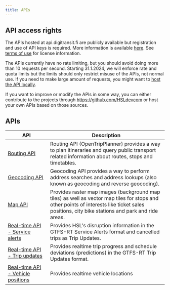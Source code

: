 ```yaml
---
title: APIs
---
```


## API access rights

The APIs hosted at api.digitransit.fi are publicly available but registration and use of API keys is required. More information is available [here](../api-registration). See [terms of use](./6-terms-of-use) for license information.

The APIs currently have no rate limiting, but you should avoid doing more than 10 requests per second. Starting 31.1.2024, we will enforce rate and quota limits but the limits should only restrict misuse of the APIs, not normal use. If you need to make large amount of requests, you might want to [host the API locally](../architecture/x-apis/1-routing-api/#hosting-the-api-locally).

If you want to improve or modify the APIs in some way, you can either contribute to the projects through https://github.com/HSLdevcom or host your own APIs based on those sources.

## APIs

| API                                                                               | Description                                                                                                                                                                                    |
| --------------------------------------------------------------------------------- | ---------------------------------------------------------------------------------------------------------------------------------------------------------------------------------------------- |
| [Routing API](./1-routing-api/)                                                   | Routing API (OpenTripPlanner) provides a way to plan itineraries and query public transport related information about routes, stops and timetables.                                            |
| [Geocoding API](./2-geocoding-api/)                                               | Geocoding API provides a way to perform address searches and address lookups (also known as geocoding and reverse geocoding).                                                                  |
| [Map API](./3-map-api/)                                                           | Provides raster map images (background map tiles) as well as vector map tiles for stops and other points of interests like ticket sales positions, city bike stations and park and ride areas. |
| [Real-time API - Service alerts](./4-realtime-api/service-alerts/)                | Provides HSL's disruption information in the GTFS-RT Service Alerts format and cancelled trips as Trip Updates.                                                                                |
| [Real-time API - Trip updates](./4-realtime-api/trip-updates/)                    | Provides realtime trip progress and schedule deviations (predictions) in the GTFS-RT Trip Updates format.                                                                                      |
| [Real-time API - Vehicle positions](./4-realtime-api/vehicle-positions/) | Provides realtime vehicle locations                                 |
